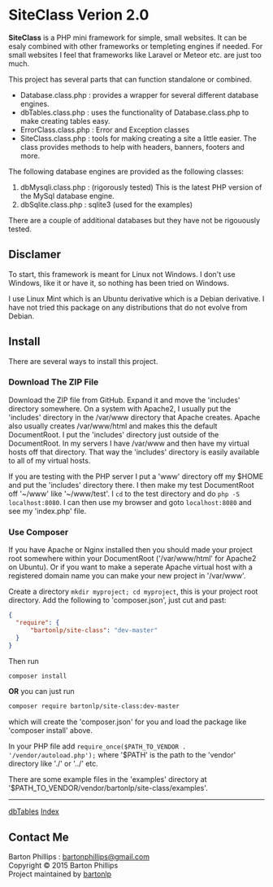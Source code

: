 # SiteClass Verion 2.0

**SiteClass** is a PHP mini framework for simple, small websites. It can be esaly combined with other frameworks or templeting engines if needed. For small websites I feel that frameworks like Laravel or Meteor etc. are just too much.

This project has several parts that can function standalone or combined.

* Database.class.php : provides a wrapper for several different database engines.
* dbTables.class.php : uses the functionality of Database.class.php to make creating tables easy.
* ErrorClass.class.php : Error and Exception classes
* SiteClass.class.php : tools for making creating a site a little easier. The class provides methods to help with headers, banners, footers and more.

The following database engines are provided as the following classes:

1. dbMysqli.class.php : (rigorously tested) This is the latest PHP version of the MySql database engine.
2. dbSqlite.class.php : sqlite3 (used for the examples)

There are a couple of additional databases but they have not be rigouously tested.

## Disclamer

To start, this framework is meant for Linux not Windows. I don't use Windows, like it or have it, 
so nothing has been tried on Windows. 

I use Linux Mint which is an Ubuntu derivative which is a Debian derivative. 
I have not tried this package on any distributions that do not evolve from Debian.

## Install

There are several ways to install this project. 

### Download The ZIP File

Download the ZIP file from GitHub. Expand it and move the 'includes' directory somewhere. On a system with Apache2,
I usually put the 'includes' directory in the /var/www directory that Apache creates. 
Apache also usually creates /var/www/html and makes this the default DocumentRoot. 
I put the 'includes' directory just outside of the DocumentRoot. 
In my servers I have /var/www and then have my virtual hosts off that directory. 
That way the 'includes' directory is easily available to all of my virtual hosts.

If you are testing with the PHP server I put a 'www' directory off my $HOME and put the 'includes' directory there. 
I then make my test DocumentRoot off '&#126;/www' like '&#126;/www/test'. I `cd` to the test directory and 
do `php -S localhost:8080`. I can then use my browser and goto `localhost:8080` and see my 'index.php' file.

### Use Composer

If you have Apache or Nginx installed then you should made your project root somewhere within your 
DocumentRoot ('/var/www/html' for Apache2 on Ubuntu). Or if you want to make a seperate Apache virtual host with a 
registered domain name you can make your new project in '/var/www'.

Create a directory `mkdir myproject; cd myproject`, this is your project root directory. 
Add the following to 'composer.json', just cut and past:

```json
{
  "require": {
      "bartonlp/site-class": "dev-master"
  }
}
```

Then run 

```bash
composer install
```

**OR** you can just run 

```bash
composer require bartonlp/site-class:dev-master
``` 

which will create the 'composer.json' for you and load the package like 'composer install' above.

In your PHP file add `require_once($PATH_TO_VENDOR . '/vendor/autoload.php');` 
where '$PATH' is the path to the 'vendor' directory like './' or '../' etc.

There are some example files in the 'examples' directory at '$PATH_TO_VENDOR/vendor/bartonlp/site-class/examples'.

---
[dbTables](dbTables.html)
[Index](index.html)

## Contact Me

Barton Phillips : [bartonphillips@gmail.com](mailto://bartonphillips@gmail.com)  
Copyright &copy; 2015 Barton Phillips  
Project maintained by [bartonlp](https://github.com/bartonlp)

